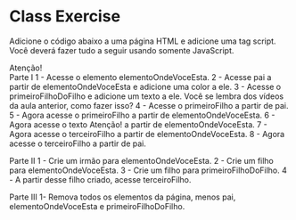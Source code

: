 # Class Exercise 
Adicione o código abaixo a uma página HTML e adicione uma tag script. Você deverá fazer tudo a seguir usando somente JavaScript.

<div id="paiDoPai">
  <div id="pai">
    <div id="primeiroFilho"></div>
    <div id="elementoOndeVoceEsta">
      <div id="primeiroFilhoDoFilho"></div>
      <div id="segundoEUltimoFilhoDoFilho"></div>
    </div>
    Atenção!
    <div id="terceiroFilho"></div>
    <div id="quartoEUltimoFilho"></div>
  </div>
</div>
Parte I
1 - Acesse o elemento elementoOndeVoceEsta.
2 - Acesse pai a partir de elementoOndeVoceEsta e adicione uma color a ele.
3 - Acesse o primeiroFilhoDoFilho e adicione um texto a ele. Você se lembra dos vídeos da aula anterior, como fazer isso?
4 - Acesse o primeiroFilho a partir de pai.
5 - Agora acesse o primeiroFilho a partir de elementoOndeVoceEsta.
6 - Agora acesse o texto Atenção! a partir de elementoOndeVoceEsta.
7 - Agora acesse o terceiroFilho a partir de elementoOndeVoceEsta.
8 - Agora acesse o terceiroFilho a partir de pai.

Parte II
1 - Crie um irmão para elementoOndeVoceEsta.
2 - Crie um filho para elementoOndeVoceEsta.
3 - Crie um filho para primeiroFilhoDoFilho.
4 - A partir desse filho criado, acesse terceiroFilho.

Parte III
1- Remova todos os elementos da página, menos pai, elementoOndeVoceEsta e primeiroFilhoDoFilho.
